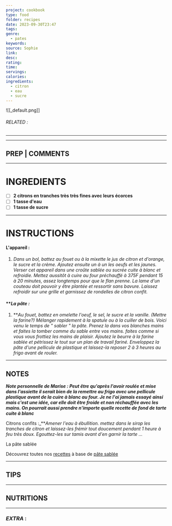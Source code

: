```yaml
---
project: cookbook
type: food
folder: recipes
date: 2023-09-30T23:47
tags: 
genre:
  - pates
keywords: 
source: Sophie
link: 
desc: 
rating: 
time: 
servings: 
calories: 
ingredients:
  - citron
  - eau
  - sucre
---
```


![[_default.png]]
###### *RELATED* : 
---


---
## PREP | COMMENTS



---
# INGREDIENTS

- [ ] **2 citrons en tranches très très fines avec leurs écorces**
- [ ] **1 tasse d'eau**
- [ ] **1 tasse de sucre**

---
# INSTRUCTIONS

#### **L'appareil :** 

1.  _Dans un bol, battez au fouet ou à la mixette le jus de citron et d'orange, le sucre et la crème. Ajoutez ensuite un à un les oeufs et les jaunes. Verser cet appareil dans une croûte sablée ou sucrée cuite à blanc et refroidie. Mettez aussitôt à cuire au four préchauffé à 375F pendant 15 à 20 minutes, assez longtemps pour que le flan prenne. La lame d'un couteau doit pouvoir y être plantée et ressortir sans bavure. Laissez refroidir sur une grille et garnissez de rondelles de citron confit._
#### **_La pâte :_

1. **_Au fouet, battez en omelette l'oeuf, le sel, le sucre et la vanille. (Mettre la farine?) Mélanger rapidement à la spatule ou à la cuiller de bois. Voici venu le temps de " sabler " la pâte. Prenez la dans vos blanches mains et faites la tomber comme du sable entre vos mains. faites comme si vous vous frottiez les mains de plaisir. Ajoutez le beurre à la farine sablée et pétrissez le tout sur un plan de travail fariné. Enveloppez la pâte d'une pellicule de plastique et laissez-la reposer 2 à 3 heures au frigo avant de rouler._

---
## NOTES

**_Note personnelle de Marise : Peut être qu'après l'avoir roulée et mise dans l'assiette il serait bien de la remettre au frigo avec une pellicule plastique avant de la cuire à blanc au four. Je ne l'ai jamais essayé ainsi mais c'est une idée, car elle doit être froide et non réchauffée avec les mains. On pourrait aussi prendre n'importe quelle recette de fond de tarte cuite à blanc_**

  
Citrons confits :_**_Amener l'eau à ébullition. mettez dans le sirop les tranches de citron et laissez-les frémir tout doucement pendant 1 heure à feu très doux. Egouttez-les sur tamis avant d'en garnir la tarte ..._

La pâte sablée

Découvrez toutes nos [recettes](http://www.aufeminin.com/idees-recette-de-cuisine.html) à base de [pâte sablée](http://www.aufeminin.com/world/cuisine/boitearecettes/search.asp?motscles=pate+sablee)

---
## TIPS



---
## NUTRITIONS



---
### *EXTRA* :



